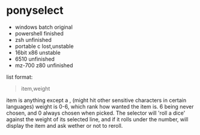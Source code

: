 # ponyselect
*	windows batch			original
*	powershell			finished
*	zsh				unfinished
*	portable c			lost,unstable
*	16bit x86			unstable
*	6510				unfinished
*	mz-700 z80			unfinished

list format:

> item,weight

item is anything except a , (might hit other sensitive characters in certain languages)
weight is 0-6, which rank how wanted the item is. 6 being never chosen, and 0 always chosen when picked. The selector will 'roll a dice' against the weight of its selected line, and if it rolls under the number, will display the item and ask wether or not to reroll.
